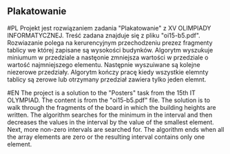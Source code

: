 ## Plakatowanie
 
 #PL
Projekt jest rozwiązaniem zadania "Plakatowanie" z XV OLIMPIADY INFORMATYCZNEJ.
Treść zadana znajduje się z pliku "oi15-b5.pdf".
Rozwiazanie polega na kerurencyjnym przechodzeniu prezez fragmenty tablicy we której zapisane są wysokości budynków. 
Algorytm wyszukuje miniumum w przedziale a nastęonie zmniejsza wartości w przedziale o wartość najmniejszego elementu. 
Następnie wyszuiwane są kolejne niezerowe przedziały. 
Algorytm kończy pracę kiedy wszystkie elemnty tablicy są zerowe lub otrzymany przedział zawiera tylko jeden elemnt. 

#EN
The project is a solution to the "Posters" task from the 15th IT OLYMPIAD.
The content is from the "oi15-b5.pdf" file.
The solution is to walk through the fragments of the board in which the building heights are written. 
The algorithm searches for the minimum in the interval and then decreases the values in the interval by the value of the smallest element. 
Next, more non-zero intervals are searched for. 
The algorithm ends when all the array elements are zero or the resulting interval contains only one element.
